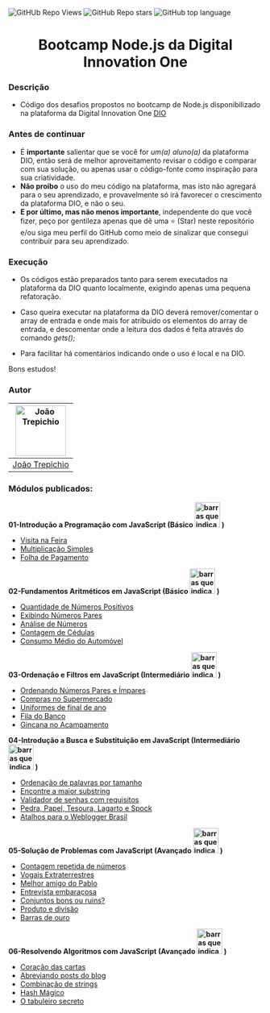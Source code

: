 ![GitHUb Repo Views](https://visitor-badge.glitch.me/badge?page_id=DIOBootcampNodejs-Desafios.visitor-badge) ![GitHub Repo stars](https://badgen.net/github/stars/trepichio/DIOBootcampNodejs-Desafios)
 ![GitHub top language](https://img.shields.io/github/languages/top/trepichio/DIOBootcampNodejs-Desafios?style=falt)

<h1 align="center">Bootcamp Node.js da Digital Innovation One</h1>

### Descrição
- Código dos desafios propostos no bootcamp de Node.js disponibilizado na plataforma da Digital Innovation One [DIO](https://web.digitalinnovation.one/)

### Antes de continuar
- É **importante** salientar que se você for *um(a) aluno(a)* da plataforma DIO, então será de melhor aproveitamento revisar o código e comparar com sua solução, ou apenas usar o código-fonte como inspiração para sua criatividade.
- **Não proibo** o uso do meu código na plataforma, mas isto não agregará para o seu aprendizado, e provavelmente só irá favorecer o crescimento da plataforma DIO, e não o seu.
- **E por último, mas não menos importante**, independente do que você fizer, peço por gentileza apenas que dê uma ⭐ (Star) neste repositório e/ou siga meu perfil do GitHub como meio de sinalizar que consegui contribuir para seu aprendizado.

### Execução
- Os códigos estão preparados tanto para serem executados na plataforma da DIO quanto localmente, exigindo apenas uma pequena refatoração.

- Caso queira executar na plataforma da DIO deverá remover/comentar o array de entrada e onde mais for atribuido os elementos do array de entrada, e descomentar onde a leitura dos dados é feita através do comando _gets();_
- Para facilitar há comentários indicando onde o uso é local e na DIO.


Bons estudos!


### Autor
| [<img alt="João Trepichio" src="https://avatars2.githubusercontent.com/u/11396817?s=460&u=085712d4f1296e6ad0a220ae7c0ea5278a9c40ed&v=4" width="100">](https://trepichio.github.io) |
|:--------------------------------------------------:|
| [João Trepichio](https://trepichio.github.io)    |

### Módulos publicados:

**01-Introdução a Programação com JavaScript (Básico <img src="https://raw.githubusercontent.com/trepichio/DIOBootcampNodejs-Desafios/master/assets/images/level-1.svg" alt="barras que indicam nível básico" width="50" height="50"> )**
- [Visita na Feira](https://github.com/trepichio/DIOBootcampNodejs-Desafios/blob/master/01-Introdu%C3%A7%C3%A3o%20a%20Programa%C3%A7%C3%A3o%20com%20JavaScript/Desafio-01.js)
- [Multiplicação Simples](https://github.com/trepichio/DIOBootcampNodejs-Desafios/blob/master/01-Introdu%C3%A7%C3%A3o%20a%20Programa%C3%A7%C3%A3o%20com%20JavaScript/Desafio-02.js)
- [Folha de Pagamento](https://github.com/trepichio/DIOBootcampNodejs-Desafios/blob/master/01-Introdu%C3%A7%C3%A3o%20a%20Programa%C3%A7%C3%A3o%20com%20JavaScript/Desafio-03.js)

**02-Fundamentos Aritméticos em JavaScript (Básico <img src="https://raw.githubusercontent.com/trepichio/DIOBootcampNodejs-Desafios/master/assets/images/level-1.svg" alt="barras que indicam nível básico" width="50" height="50"> )**
- [Quantidade de Números Positivos](https://github.com/trepichio/DIOBootcampNodejs-Desafios/blob/master/02-Fundamentos%20Aritm%C3%A9ticos%20em%20JavaScript/Desafio-01.js)
- [Exibindo Números Pares](https://github.com/trepichio/DIOBootcampNodejs-Desafios/blob/master/02-Fundamentos%20Aritm%C3%A9ticos%20em%20JavaScript/Desafio-02.js)
- [Análise de Números](https://github.com/trepichio/DIOBootcampNodejs-Desafios/blob/master/02-Fundamentos%20Aritm%C3%A9ticos%20em%20JavaScript/Desafio-03.js)
- [Contagem de Cédulas](https://github.com/trepichio/DIOBootcampNodejs-Desafios/blob/master/02-Fundamentos%20Aritm%C3%A9ticos%20em%20JavaScript/Desafio-04.js)
- [Consumo Médio do Automóvel](https://github.com/trepichio/DIOBootcampNodejs-Desafios/blob/master/02-Fundamentos%20Aritm%C3%A9ticos%20em%20JavaScript/Desafio-05.js)

**03-Ordenação e Filtros em JavaScript (Intermediário <img src="https://raw.githubusercontent.com/trepichio/DIOBootcampNodejs-Desafios/master/assets/images/level-2.svg" alt="barras que indicam nível intermediário" width="50" height="50"> )**
- [Ordenando Números Pares e Ímpares](https://github.com/trepichio/DIOBootcampNodejs-Desafios/blob/master/03-Ordena%C3%A7%C3%A3o%20e%20Filtros%20em%20JavaScript/Desafio-01.js)
- [Compras no Supermercado](https://github.com/trepichio/DIOBootcampNodejs-Desafios/blob/master/03-Ordena%C3%A7%C3%A3o%20e%20Filtros%20em%20JavaScript/Desafio-02.js)
- [Uniformes de final de ano](https://github.com/trepichio/DIOBootcampNodejs-Desafios/blob/master/03-Ordena%C3%A7%C3%A3o%20e%20Filtros%20em%20JavaScript/Desafio-03.js)
- [Fila do Banco](https://github.com/trepichio/DIOBootcampNodejs-Desafios/blob/master/03-Ordena%C3%A7%C3%A3o%20e%20Filtros%20em%20JavaScript/Desafio-04.js)
- [Gincana no Acampamento](https://github.com/trepichio/DIOBootcampNodejs-Desafios/blob/master/03-Ordena%C3%A7%C3%A3o%20e%20Filtros%20em%20JavaScript/Desafio-05.js)

**04-Introdução a Busca e Substituição em JavaScript (Intermediário <img src="https://raw.githubusercontent.com/trepichio/DIOBootcampNodejs-Desafios/master/assets/images/level-2.svg" alt="barras que indicam nível intermediário" width="50" height="50"> )**
- [Ordenação de palavras por tamanho](https://github.com/trepichio/DIOBootcampNodejs-Desafios/blob/master/04-Introdu%C3%A7%C3%A3o%20a%20Busca%20e%20Substitui%C3%A7%C3%A3o%20em%20JavaScript/Desafio-01.js)
- [Encontre a maior substring](https://github.com/trepichio/DIOBootcampNodejs-Desafios/blob/master/04-Introdu%C3%A7%C3%A3o%20a%20Busca%20e%20Substitui%C3%A7%C3%A3o%20em%20JavaScript/Desafio-02.js)
- [Validador de senhas com requisitos](https://github.com/trepichio/DIOBootcampNodejs-Desafios/blob/master/04-Introdu%C3%A7%C3%A3o%20a%20Busca%20e%20Substitui%C3%A7%C3%A3o%20em%20JavaScript/Desafio-03.js)
- [Pedra, Papel, Tesoura, Lagarto e Spock](https://github.com/trepichio/DIOBootcampNodejs-Desafios/blob/master/04-Introdu%C3%A7%C3%A3o%20a%20Busca%20e%20Substitui%C3%A7%C3%A3o%20em%20JavaScript/Desafio-04.js)
- [Atalhos para o Weblogger Brasil](https://github.com/trepichio/DIOBootcampNodejs-Desafios/blob/master/04-Introdu%C3%A7%C3%A3o%20a%20Busca%20e%20Substitui%C3%A7%C3%A3o%20em%20JavaScript/Desafio-05.js)

**05-Solução de Problemas com JavaScript (Avançado <img src="https://raw.githubusercontent.com/trepichio/DIOBootcampNodejs-Desafios/master/assets/images/level-3.svg" alt="barras que indicam nível avançado" width="50" height="50"> )**
- [Contagem repetida de números](https://github.com/trepichio/DIOBootcampNodejs-Desafios/blob/master/05-Solu%C3%A7%C3%A3o%20de%20Problemas%20com%20JavaScript/Desafio-01.js)
- [Vogais Extraterrestres](https://github.com/trepichio/DIOBootcampNodejs-Desafios/blob/master/05-Solu%C3%A7%C3%A3o%20de%20Problemas%20com%20JavaScript/Desafio-02.js)
- [Melhor amigo do Pablo](https://github.com/trepichio/DIOBootcampNodejs-Desafios/blob/master/05-Solu%C3%A7%C3%A3o%20de%20Problemas%20com%20JavaScript/Desafio-03.js)
- [Entrevista embaraçosa](https://github.com/trepichio/DIOBootcampNodejs-Desafios/blob/master/05-Solu%C3%A7%C3%A3o%20de%20Problemas%20com%20JavaScript/Desafio-04.js)
- [Conjuntos bons ou ruins?](https://github.com/trepichio/DIOBootcampNodejs-Desafios/blob/master/05-Solu%C3%A7%C3%A3o%20de%20Problemas%20com%20JavaScript/Desafio-05.js)
- [Produto e divisão](https://github.com/trepichio/DIOBootcampNodejs-Desafios/blob/master/05-Solu%C3%A7%C3%A3o%20de%20Problemas%20com%20JavaScript/Desafio-06.js)
- [Barras de ouro](https://github.com/trepichio/DIOBootcampNodejs-Desafios/blob/master/05-Solu%C3%A7%C3%A3o%20de%20Problemas%20com%20JavaScript/Desafio-07.js)

**06-Resolvendo Algoritmos com JavaScript (Avançado <img src="https://raw.githubusercontent.com/trepichio/DIOBootcampNodejs-Desafios/master/assets/images/level-3.svg" alt="barras que indicam nível avançado" width="50" height="50"> )**
- [Coração das cartas](https://github.com/trepichio/DIOBootcampNodejs-Desafios/blob/master/06-Resolvendo%20Algoritmos%20com%20JavaScript/Desafio-01.js)
- [Abreviando posts do blog](https://github.com/trepichio/DIOBootcampNodejs-Desafios/blob/master/06-Resolvendo%20Algoritmos%20com%20JavaScript/Desafio-02.js)
- [Combinação de strings](https://github.com/trepichio/DIOBootcampNodejs-Desafios/blob/master/06-Resolvendo%20Algoritmos%20com%20JavaScript/Desafio-03.js)
- [Hash Mágico](https://github.com/trepichio/DIOBootcampNodejs-Desafios/blob/master/06-Resolvendo%20Algoritmos%20com%20JavaScript/Desafio-04.js)
- [O tabuleiro secreto](https://github.com/trepichio/DIOBootcampNodejs-Desafios/blob/master/06-Resolvendo%20Algoritmos%20com%20JavaScript/Desafio-05.js)